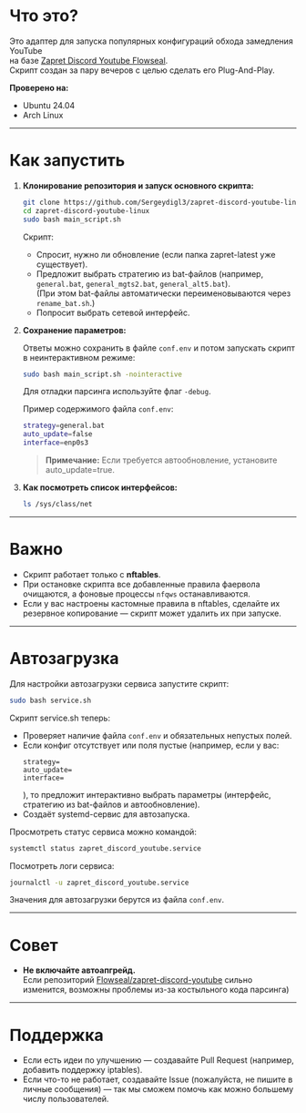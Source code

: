 # Что это?

Это адаптер для запуска популярных конфигураций обхода замедления YouTube  
на базе [Zapret Discord Youtube Flowseal](https://github.com/animesao/animesao-zapret-discord-youtube-linux).  
Скрипт создан за пару вечеров с целью сделать его Plug-And-Play.

**Проверено на:**  
- Ubuntu 24.04
- Arch Linux

---

# Как запустить

1. **Клонирование репозитория и запуск основного скрипта:**

   ```bash
   git clone https://github.com/Sergeydigl3/zapret-discord-youtube-linux.git
   cd zapret-discord-youtube-linux
   sudo bash main_script.sh
   ```

   Скрипт:
   - Спросит, нужно ли обновление (если папка zapret-latest уже существует).
   - Предложит выбрать стратегию из bat-файлов (например, `general.bat`, `general_mgts2.bat`, `general_alt5.bat`).  
     (При этом bat-файлы автоматически переименовываются через `rename_bat.sh`.)
   - Попросит выбрать сетевой интерфейс.

2. **Сохранение параметров:**

   Ответы можно сохранить в файле `conf.env` и потом запускать скрипт в неинтерактивном режиме:
   
   ```bash
   sudo bash main_script.sh -nointeractive
   ```
   
   Для отладки парсинга используйте флаг `-debug`.

   Пример содержимого файла `conf.env`:
   
   ```bash
   strategy=general.bat
   auto_update=false
   interface=enp0s3
   ```
   
   > **Примечание:** Если требуется автообновление, установите auto_update=true.

3. **Как посмотреть список интерфейсов:**

   ```bash
   ls /sys/class/net
   ```

---

# Важно

- Скрипт работает только с **nftables**.
- При остановке скрипта все добавленные правила фаервола очищаются, а фоновые процессы `nfqws` останавливаются.
- Если у вас настроены кастомные правила в nftables, сделайте их резервное копирование — скрипт может удалить их при запуске.

---

# Автозагрузка

Для настройки автозагрузки сервиса запустите скрипт:

```bash
sudo bash service.sh
```

Скрипт service.sh теперь:
- Проверяет наличие файла `conf.env` и обязательных непустых полей.
- Если конфиг отсутствует или поля пустые (например, если у вас:
  ```
  strategy=
  auto_update=
  interface=
  ```
  ), то предложит интерактивно выбрать параметры (интерфейс, стратегию из bat-файлов и автообновление).
- Создаёт systemd-сервис для автозапуска.

Просмотреть статус сервиса можно командой:

```bash
systemctl status zapret_discord_youtube.service
```

Посмотреть логи сервиса:

```bash
journalctl -u zapret_discord_youtube.service
```

Значения для автозагрузки берутся из файла `conf.env`.

---

# Совет

- **Не включайте автоапгрейд.**  
  Если репозиторий [Flowseal/zapret-discord-youtube](https://github.com/Flowseal/zapret-discord-youtube) сильно изменится, возможны проблемы из-за костыльного кода парсинга)

---

# Поддержка

- Если есть идеи по улучшению — создавайте Pull Request (например, добавить поддержку iptables).
- Если что-то не работает, создавайте Issue (пожалуйста, не пишите в личные сообщения) — так мы сможем помочь как можно большему числу пользователей.
